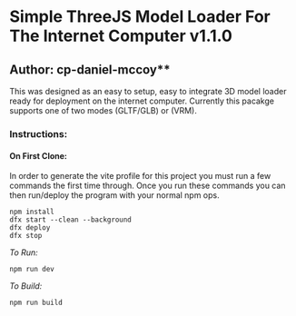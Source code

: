 # Simple ThreeJS Model Loader For The Internet Computer v1.1.0
## Author: cp-daniel-mccoy**

This was designed as an easy to setup, easy to integrate 3D model loader ready for deployment on the internet computer. Currently this pacakge supports one of two modes (GLTF/GLB) or (VRM).

### Instructions:

#### On First Clone:

In order to generate the vite profile for this project you must run a few commands the first time through. Once you run these commands you can then run/deploy the program with your normal npm ops.

```
npm install
dfx start --clean --background
dfx deploy
dfx stop
```

*To Run:*
```
npm run dev
```

*To Build:*
```
npm run build
```
